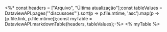 
<%* const headers = ["Arquivo", "Última atualização"];const tableValues = DataviewAPI.pages('"discussoes"').sort(p => p.file.mtime, 'asc').map(p =>[p.file.link, p.file.mtime]);const myTable = DataviewAPI.markdownTable(headers, tableValues);-%> <% myTable %>


